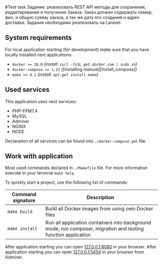 #Test task
Задание: реализовать REST API методы для сохранения, редактирования и получения Заказа. Заказ должен содержать номер, фио, и общую сумму заказа, а так же дату его создания и адрес доставки. Задание необходимо реализовать на Laravel.

## System requirements

For local application starting (for development) make sure that you have locally installed next applications:

- `docker >= 18.0` _(install: `curl -fsSL get.docker.com | sudo sh`)_
- `docker-compose >= 1.22` _([installing manual][install_compose])_
- `make >= 4.1` _(install: `apt-get install make`)_

## Used services

This application uses next services:

- PHP-FPM7.4
- MySQL
- Adminer
- NGINX
- NODE

Declaration of all services can be found into `./docker-compose.yml` file.

## Work with application

Most used commands declared in `./Makefile` file. For more information execute in your terminal `make help`.

To quickly start a project, use the following list of commands:

Command signature | Description
----------------- | -----------
`make build` | Build all Docker images from using own Docker files
`make install`    | Run all application containers into background mode, run composer, migration and testing function application 

After application starting you can open [127.0.0.1:8080](http://127.0.0.1:8080/) in your browser.
After application starting you can open [127.0.0.1:5454](http://127.0.0.1:5454/) in your browser from Adminer.
